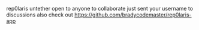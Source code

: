 rep0laris untether open to anyone to collaborate just sent your username to discussions 
also check out https://github.com/bradycodemaster/rep0laris-app
